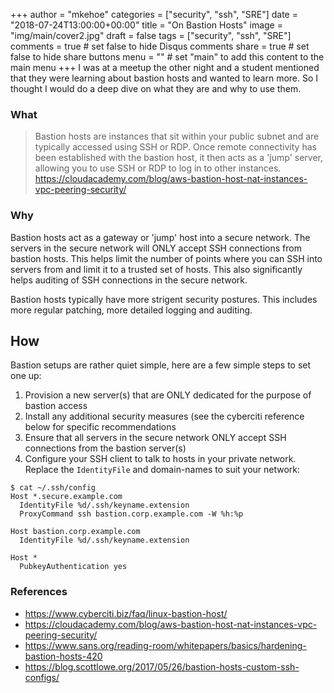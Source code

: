 +++
author = "mkehoe"
categories = ["security", "ssh", "SRE"]
date = "2018-07-24T13:00:00+00:00"
title = "On Bastion Hosts"
image = "img/main/cover2.jpg"
draft = false
tags = ["security", "ssh", "SRE"]
comments = true     # set false to hide Disqus comments
share = true        # set false to hide share buttons
menu = ""           # set "main" to add this content to the main menu
+++
I was at a meetup the other night and a student mentioned that they were learning about bastion hosts and wanted to learn more. So I thought I would do a deep dive on what they are and why to use them.

### What
>Bastion hosts are instances that sit within your public subnet and are typically accessed using SSH or RDP. Once remote connectivity has been established with the bastion host, it then acts as a 'jump' server, allowing you to use SSH or RDP to log in to other instances.
https://cloudacademy.com/blog/aws-bastion-host-nat-instances-vpc-peering-security/

### Why
Bastion hosts act as a gateway or 'jump' host into a secure network. The servers in the secure network will ONLY accept SSH connections from bastion hosts. This helps limit the number of points where you can SSH into servers from and limit it to a trusted set of hosts. This also significantly helps auditing of SSH connections in the secure network.

Bastion hosts typically have more strigent security postures. This includes more regular patching, more detailed logging and auditing.

## How
Bastion setups are rather quiet simple, here are a few simple steps to set one up:

1. Provision a new server(s) that are ONLY dedicated for the purpose of bastion access
2. Install any additional security measures (see the cyberciti reference below for specific recommendations
3. Ensure that all servers in the secure network ONLY accept SSH connections from the bastion server(s)
4. Configure your SSH client to talk to hosts in your private network. Replace the `IdentityFile` and domain-names to suit your network:


```
$ cat ~/.ssh/config
Host *.secure.example.com
  IdentityFile %d/.ssh/keyname.extension
  ProxyCommand ssh bastion.corp.example.com -W %h:%p

Host bastion.corp.example.com
  IdentityFile %d/.ssh/keyname.extension

Host *
  PubkeyAuthentication yes
```

### References
* <https://www.cyberciti.biz/faq/linux-bastion-host/>
* <https://cloudacademy.com/blog/aws-bastion-host-nat-instances-vpc-peering-security/>
* <https://www.sans.org/reading-room/whitepapers/basics/hardening-bastion-hosts-420>
* <https://blog.scottlowe.org/2017/05/26/bastion-hosts-custom-ssh-configs/>
